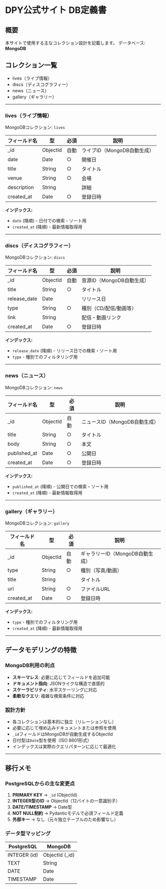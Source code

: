 # DPY公式サイト DB定義書

## 概要
本サイトで使用する主なコレクション設計を記載します。
データベース: **MongoDB**

## コレクション一覧
- lives（ライブ情報）
- discs（ディスコグラフィー）
- news（ニュース）
- gallery（ギャラリー）

---

### lives（ライブ情報）
MongoDBコレクション: `lives`

|フィールド名|型|必須|説明|
|---|---|---|---|
|_id|ObjectId|自動|ライブID（MongoDB自動生成）|
|date|Date|○|開催日|
|title|String|○|タイトル|
|venue|String|○|会場|
|description|String||詳細|
|created_at|Date|○|登録日時|

**インデックス:**
- `date` (降順) - 日付での検索・ソート用
- `created_at` (降順) - 最新情報取得用

---

### discs（ディスコグラフィー）
MongoDBコレクション: `discs`

|フィールド名|型|必須|説明|
|---|---|---|---|
|_id|ObjectId|自動|音源ID（MongoDB自動生成）|
|title|String|○|タイトル|
|release_date|Date||リリース日|
|type|String|○|種別（CD/配信/動画等）|
|link|String||配信・動画リンク|
|created_at|Date|○|登録日時|

**インデックス:**
- `release_date` (降順) - リリース日での検索・ソート用
- `type` - 種別でのフィルタリング用

---

### news（ニュース）
MongoDBコレクション: `news`

|フィールド名|型|必須|説明|
|---|---|---|---|
|_id|ObjectId|自動|ニュースID（MongoDB自動生成）|
|title|String|○|タイトル|
|body|String|○|本文|
|published_at|Date|○|公開日|
|created_at|Date|○|登録日時|

**インデックス:**
- `published_at` (降順) - 公開日での検索・ソート用
- `created_at` (降順) - 最新情報取得用

---

### gallery（ギャラリー）
MongoDBコレクション: `gallery`

|フィールド名|型|必須|説明|
|---|---|---|---|
|_id|ObjectId|自動|ギャラリーID（MongoDB自動生成）|
|type|String|○|種別（写真/動画）|
|title|String||タイトル|
|url|String|○|ファイルURL|
|created_at|Date|○|登録日時|

**インデックス:**
- `type` - 種別でのフィルタリング用
- `created_at` (降順) - 最新情報取得用

---

## データモデリングの特徴

### MongoDB利用の利点
- **スキーマレス**: 必要に応じてフィールドを追加可能
- **ドキュメント指向**: JSONライクな構造で直感的
- **スケーラビリティ**: 水平スケーリングに対応
- **柔軟なクエリ**: 複雑な検索条件に対応

### 設計方針
- 各コレクションは基本的に独立（リレーションなし）
- 必要に応じて埋め込みドキュメントまたは参照を使用
- `_id`フィールドはMongoDBが自動生成するObjectId
- 日付型は`Date`型を使用（ISO 8601形式）
- インデックスは実際のクエリパターンに応じて最適化

---

## 移行メモ

### PostgreSQLからの主な変更点
1. **PRIMARY KEY** → `_id` (ObjectId)
2. **INTEGER型のID** → ObjectId（12バイトの一意識別子）
3. **DATE/TIMESTAMP** → Date型
4. **NOT NULL制約** → Pydanticモデルで必須フィールド定義
5. **外部キー** → なし（元々独立テーブルのため影響なし）

### データ型マッピング
| PostgreSQL | MongoDB |
|---|---|
| INTEGER (id) | ObjectId (_id) |
| TEXT | String |
| DATE | Date |
| TIMESTAMP | Date |
